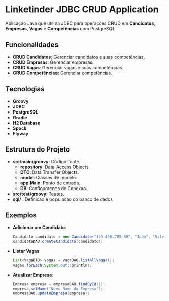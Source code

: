 # Linketinder JDBC CRUD Application

Aplicação Java que utiliza JDBC para operações CRUD em **Candidatos**, **Empresas**, **Vagas** e **Competências** com PostgreSQL.

## Funcionalidades

- **CRUD Candidatos**: Gerenciar candidatos e suas competências.
- **CRUD Empresas**: Gerenciar empresas.
- **CRUD Vagas**: Gerenciar vagas e suas competências.
- **CRUD Competências**: Gerenciar competências.

## Tecnologias

- **Groovy**
- **JDBC**
- **PostgreSQL**
- **Gradle**
- **H2 Database**
- **Spock**
- **Flyway**


## Estrutura do Projeto

- **src/main/groovy**: Código-fonte.
    - **repository**: Data Access Objects.
    - **DTO**: Data Transfer Objects.
    - **model**: Classes de modelo.
    - **app.Main**: Ponto de entrada.
    - **DB**: Configuracoes de Conexao.
- **src/test/groovy**: Testes.
- **sql/** : Definicao e populacao do banco de dados

## Exemplos

- **Adicionar um Candidato**:

    ```java
    Candidato candidato = new Candidato("123.456.789-00", "João", "Silva", "joao@email.com", "São Paulo", "01000-000", "Desenvolvedor Java", "senha123");
    candidatoDAO.createCandidato(candidato);
    ```

- **Listar Vagas**:

    ```java
    List<VagaDTO> vagas = vagaDAO.listAllVagas();
    vagas.forEach(System.out::println);
    ```

- **Atualizar Empresa**:

    ```java
    Empresa empresa = empresaDAO.findById(1);
    empresa.setName("Novo Nome da Empresa");
    empresaDAO.updateEmpresa(empresa);
    ```
